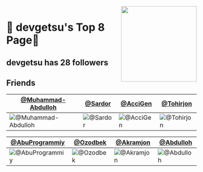<img align='right' src='https://user-images.githubusercontent.com/5713670/87202985-820dcb80-c2b6-11ea-9f56-7ec461c497c3.gif' width='200'>

# 🍕 devgetsu's Top 8 Page🍕

## devgetsu has <!-- follower-counter -->28<!-- /follower-counter --> followers


## Friends
[@Muhammad-Abdulloh](https://github.com/Muhammad-Abdulloh) | [@Sardor](https://github.com/SardorSohinazarov) | [@AcciGen](https://github.com/AcciGen) | [@Tohirjon](https://github.com/Tohirjon-Odilov)
--- | --- | --- | ---
![@Muhammad-Abdulloh](https://avatars.githubusercontent.com/u/92303840?v=4) | ![@Sardor](https://avatars.githubusercontent.com/u/107931170?v=4) | ![@AcciGen](https://avatars.githubusercontent.com/u/145344775?v=4) | ![@Tohirjon](https://avatars.githubusercontent.com/u/82634626?v=4)

[@AbuProgrammiy](https://github.com/AbuProgrammiy) | [@Ozodbek](https://github.com/OlimjonovOzodbek) | [@Akramjon](https://github.com/Akramjon009) | [@Abdulloh](https://github.com/xasanov8)
--- | --- | --- | ---
![@AbuProgrammiy](https://avatars.githubusercontent.com/u/145345550?v=4) | ![@Ozodbek](https://avatars.githubusercontent.com/u/145344998?v=4) | ![@Akramjon](https://avatars.githubusercontent.com/u/144797401?v=4) | ![@Abdulloh](https://avatars.githubusercontent.com/u/118359840?v=4)
